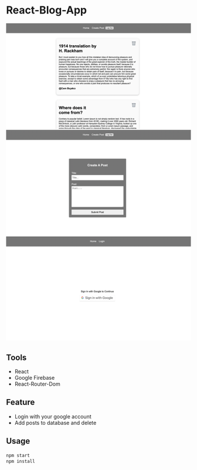 # React-Blog-App

![ss1](./src/img/1.png)
![ss2](./src/img/2.png)
![ss3](./src/img/3.png)

## Tools
* React
* Google Firebase
* React-Router-Dom

## Feature
* Login with your google account
* Add posts to database and delete

## Usage
```
npm start
npm install
```